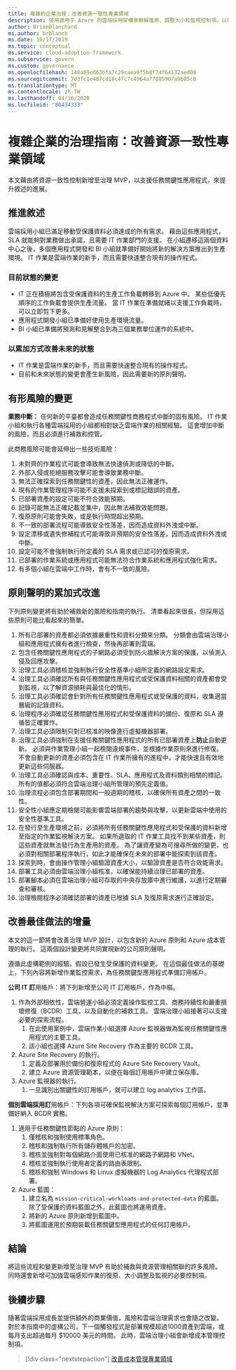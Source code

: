 ```yaml
---
title: 複雜的企業治理：改善資源一致性專業領域
description: 使用適用于 Azure 的雲端採用架構來瞭解復原、調整大小和監視控制項，以改善治理基準並補救風險。
author: BrianBlanchard
ms.author: brblanch
ms.date: 10/17/2019
ms.topic: conceptual
ms.service: cloud-adoption-framework
ms.subservice: govern
ms.custom: governance
ms.openlocfilehash: 148a89cd63bfa7c29caea9f5b8f74f64132aed08
ms.sourcegitcommit: 7d3fc1e407cd18c4fc7c4964a77885907a9b85c0
ms.translationtype: MT
ms.contentlocale: zh-TW
ms.lasthandoff: 04/16/2020
ms.locfileid: "80434333"
---
```

# <a name="governance-guide-for-complex-enterprises-improve-the-resource-consistency-discipline"></a>複雜企業的治理指南：改善資源一致性專業領域

本文藉由將資源一致性控制新增至治理 MVP，以支援任務關鍵性應用程式，來提升敘述的進展。

## <a name="advancing-the-narrative"></a>推進敘述

雲端採用小組已滿足移動受保護資料必須達成的所有需求。 藉由這些應用程式，SLA 就能夠對業務做出承諾，且需要 IT 作業部門的支援。 在小組遷移這兩個資料中心之後，多個應用程式開發和 BI 小組就準備好開始將新的解決方案推出到生產環境。 IT 作業是雲端作業的新手，而且需要快速整合現有的操作程式。

### <a name="changes-in-the-current-state"></a>目前狀態的變更

- IT 正在積極將包含受保護資料的生產工作負載轉移到 Azure 中。 某些低優先順序的工作負載會提供生產流量。 當 IT 作業在準備就緒以支援工作負載時，可以立即剪下更多。
- 應用程式開發小組已準備好使用生產環境流量。
- BI 小組已準備將預測和見解整合到為三個業務單位運作的系統中。

### <a name="incrementally-improve-the-future-state"></a>以累加方式改善未來的狀態

- IT 作業是雲端作業的新手，而且需要快速整合現有的操作程式。
- 目前和未來狀態的變更會產生新風險，因此需要新的原則聲明。

## <a name="changes-in-tangible-risks"></a>有形風險的變更

**業務中斷：** 任何新的平臺都會造成任務關鍵性商務程式中斷的固有風險。 IT 作業小組和執行各種雲端採用的小組都相對缺乏雲端作業的相關經驗。 這會增加中斷的風險，而且必須進行補救和控管。

此商務風險可能會延伸出一些技術風險：

1. 未對齊的作業程式可能會導致無法快速偵測或降低的中斷。
2. 外部入侵或拒絕服務攻擊可能會導致業務中斷。
3. 無法正確探索到任務關鍵性的資產，因此無法正確運作。
4. 現有的作業管理程序可能不支援未探索到或標記錯誤的資產。
5. 已部署資產的設定可能不符合效能預期。
6. 記錄可能無法正確記載並集中，因此無法補救效能問題。
7. 復原原則可能會失敗，或是執行時間超出預期。
8. 不一致的部署流程可能導致安全性落差，因而造成資料外洩或中斷。
9. 設定漂移或遺失修補程式可能導致非預期的安全性落差，因而造成資料外洩或中斷。
10. 設定可能不會強制執行所定義的 SLA 需求或已認可的復原需求。
11. 已部署的作業系統或應用程式可能無法符合作業系統和應用程式強化需求。
12. 有多個小組在雲端中工作時，會有不一致的風險。

## <a name="incremental-improvement-of-the-policy-statements"></a>原則聲明的累加式改進

下列原則變更將有助於補救新的風險和指南的執行。 清單看起來很長，但採用這些原則可能比看起來的簡單。

1. 所有已部署的資產都必須依據嚴重性和資料分類來分類。 分類會由雲端治理小組和應用程式擁有者進行檢查，然後再部署到雲端。
2. 包含任務關鍵性應用程式的子網路必須受到防火牆解決方案的保護，以偵測入侵及回應攻擊。
3. 治理工具必須稽核並強制執行安全性基準小組所定義的網路設定需求。
4. 治理工具必須確認所有與任務關鍵性應用程式或受保護資料相關的資產都會受到監視，以了解資源損耗與最佳化的情形。
5. 治理工具必須確認會針對所有任務關鍵性應用程式或受保護的資料，收集適當層級的記錄資料。
6. 治理程序必須確認任務關鍵性應用程式和受保護資料的備份、復原和 SLA 遵循皆正確實作。
7. 治理工具必須限制只對已核准的映像進行虛擬機器部署。
8. 治理工具必須強制在支援任務關鍵性應用程式的所有已部署資產上**防止**自動更新。 必須與作業管理小組一起檢閱違規事件，並根據作業原則來進行修復。 不會自動更新的資產必須包含在 IT 作業所擁有的進程中，才能快速且有效地更新這些伺服器。
9. 治理工具必須確認與成本、重要性、SLA、應用程式及資料類別相關的標記。 所有的值都必須符合雲端治理小組所管理的預先定義值。
10. 治理流程必須包含部署期間和一般週期的稽核，以確保所有資產之間的一致性。
11. 安全性小組應定期檢閱可能影響雲端部署的趨勢與攻擊，以更新雲端中使用的安全性基準工具。
12. 在發行至生產環境之前，必須將所有任務關鍵性應用程式和受保護的資料新增至指定的作業監視解決方案。 如果所選取的 IT 作業工具找不到某些資產，則這些資產就無法發行為生產用的資產。 為了讓資產變為可搜尋所做的變更，也必須對相關部署程序執行，如此才能確保在未來的部署中能探索到該資產。
13. 探索到時，會由操作管理小組驗證資產大小，以驗證資產是否符合效能需求。
14. 部署工具必須由雲端治理小組核准，以確保能持續治理已部署的資產。
15. 部署腳本必須在雲端治理小組可存取的中央存放庫中進行維護，以進行定期審查和審核。
16. 治理檢閱程序必須確認部署的資產已根據 SLA 及復原需求進行正確設定。

## <a name="incremental-improvement-of-the-best-practices"></a>改善最佳做法的增量

本文的這一節將會改善治理 MVP 設計，以包含新的 Azure 原則和 Azure 成本管理的執行。 這兩個設計變更將共同實現新的公司原則聲明。

遵循此虛構範例的經驗，假設已發生受保護的資料變更。 在這個最佳做法的基礎上，下列內容將新增作業監控需求，為任務關鍵型應用程式準備訂用帳戶。

**公司 IT 訂**用帳戶：將下列新增至公司 IT 訂用帳戶，作為中樞。

1. 作為外部相依性，雲端營運小組必須定義操作監控工具、商務持續性和嚴重損壞修復（BCDR）工具，以及自動化的補救工具。 雲端治理小組接著可以支援必要的探索流程。
    1. 在此使用案例中，雲端作業小組選擇 Azure 監視器做為監視任務關鍵性應用程式的主要工具。
    2. 該小組也選擇 Azure Site Recovery 作為主要的 BCDR 工具。
2. Azure Site Recovery 的執行。
    1. 定義及部署用於備份和復原程式的 Azure Site Recovery Vault。
    2. 建立 Azure 資源管理範本，以便在每個訂用帳戶中建立保存庫。
3. Azure 監視器的執行。
    1. 一旦識別出關鍵性的訂用帳戶，就可以建立 log analytics 工作區。

**個別雲端採用訂**用帳戶：下列各項可確保監視解決方案可探索每個訂用帳戶，並準備好納入 BCDR 實務。

1. 適用于任務關鍵性節點的 Azure 原則：
    1. 僅稽核和強制使用標準角色。
    2. 稽核和強制執行所有儲存體帳戶的加密。
    3. 稽核並強制對每個網路介面使用已核准的網路子網路和 VNet。
    4. 稽核並強制執行使用者定義的路由表限制。
    5. 稽核和強制 Windows 和 Linux 虛擬機器的 Log Analytics 代理程式部署。
2. Azure 藍圖：
    1. 建立名為 `mission-critical-workloads-and-protected-data` 的藍圖。 除了受保護的資料藍圖之外，此藍圖也將運用資產。
    2. 將新的 Azure 原則新增到藍圖中。
    3. 將藍圖運用於預期裝載任務關鍵型應用程式的任何訂用帳戶。

## <a name="conclusion"></a>結論

將這些流程和變更新增至治理 MVP 有助於補救與資源管理相關聯的許多風險。 同時還會新增可加強雲端感知作業的復原、大小調整及監視的必要控制項。

## <a name="next-steps"></a>後續步驟

隨著雲端採用成長並提供額外的商業價值，風險和雲端治理需求也會隨之改變。 對於本指南中的虛構公司，下一個觸發程式是部署規模超過1000資產到雲端，或每月支出超過每月 $10000 美元的時間。 此時，雲端治理小組會新增成本管理控制項。

> [!div class="nextstepaction"]
> [改善成本管理專業領域](./cost-management-improvement.md)
